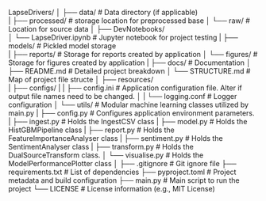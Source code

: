 LapseDrivers/
│
├── data/                  # Data directory (if applicable)       
|   ├── processed/         # storage location for preprocessed base
│   └── raw/               # Location for source data
│
├── DevNotebooks/          
│   └── LapseDriver.ipynb  # Jupyter notebook for project testing
|
├── models/                # Pickled model storage      
|
├── reports/               # Storage for reports created by application
│   └── figures/           # Storage for figures created by application
|
├── docs/                  # Documentation
│   ├── README.md          # Detailed project breakdown
│   └── STRUCTURE.md       # Map of project file structe
│
├── resources/             
|   ├── configs/
|   |   ├── config.ini     # Application configuration file. Alter if output file names need to be changed.
│   |   └── logging.conf   # Logger configuration
│   └── utils/             # Modular machine learning classes utilized by main.py
|       ├── config.py      # Configures application environment parameters.
|       ├── ingest.py      # Holds the IngestCSV class
|       ├── model.py       # Holds the HistGBMPipeline class
|       ├── report.py      # Holds the FeatureImportanceAnalyser class
|       ├── sentiment.py   # Holds the SentimentAnalyser class
|       ├── transform.py   # Holds the DualSourceTransform class.
│       └── visualise.py   # Holds the ModelPerformancePlotter class
│
├── .gitignore             # Git ignore file
├── requirements.txt       # List of dependencies
├── pyproject.toml         # Project metadata and build configuration
├── main.py                # Main script to run the project
└── LICENSE                # License information (e.g., MIT License)

